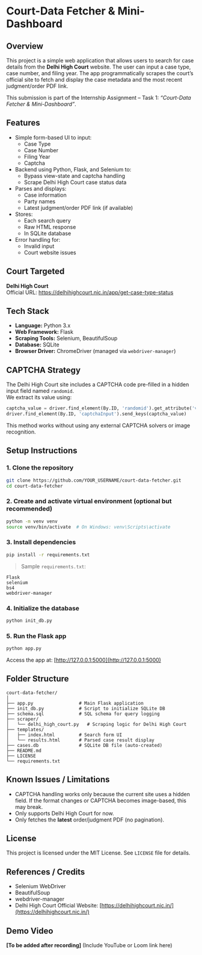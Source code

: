 # Court-Data Fetcher & Mini-Dashboard

## Overview

This project is a simple web application that allows users to search for case details from the **Delhi High Court** website. The user can input a case type, case number, and filing year. The app programmatically scrapes the court’s official site to fetch and display the case metadata and the most recent judgment/order PDF link.

This submission is part of the Internship Assignment – Task 1: *“Court-Data Fetcher & Mini-Dashboard”*.

## Features

- Simple form-based UI to input:
  - Case Type
  - Case Number
  - Filing Year
  - Captcha
- Backend using Python, Flask, and Selenium to:
  - Bypass view-state and captcha handling
  - Scrape Delhi High Court case status data
- Parses and displays:
  - Case information
  - Party names
  - Latest judgment/order PDF link (if available)
- Stores:
  - Each search query
  - Raw HTML response
  - In SQLite database
- Error handling for:
  - Invalid input
  - Court website issues

## Court Targeted

**Delhi High Court**  
Official URL: https://delhihighcourt.nic.in/app/get-case-type-status

## Tech Stack

- **Language:** Python 3.x  
- **Web Framework:** Flask  
- **Scraping Tools:** Selenium, BeautifulSoup  
- **Database:** SQLite  
- **Browser Driver:** ChromeDriver (managed via `webdriver-manager`)

## CAPTCHA Strategy

The Delhi High Court site includes a CAPTCHA code pre-filled in a hidden input field named `randomid`.  
We extract its value using:

```python
captcha_value = driver.find_element(By.ID, 'randomid').get_attribute('value')
driver.find_element(By.ID, 'captchaInput').send_keys(captcha_value)
````

This method works without using any external CAPTCHA solvers or image recognition.

## Setup Instructions

### 1. Clone the repository

```bash
git clone https://github.com/YOUR_USERNAME/court-data-fetcher.git
cd court-data-fetcher
```

### 2. Create and activate virtual environment (optional but recommended)

```bash
python -m venv venv
source venv/bin/activate  # On Windows: venv\Scripts\activate
```

### 3. Install dependencies

```bash
pip install -r requirements.txt
```

> Sample `requirements.txt`:

```
Flask
selenium
bs4
webdriver-manager
```

### 4. Initialize the database

```bash
python init_db.py
```

### 5. Run the Flask app

```bash
python app.py
```

Access the app at: [http://127.0.0.1:5000](http://127.0.0.1:5000)

## Folder Structure

```
court-data-fetcher/
│
├── app.py                 # Main Flask application
├── init_db.py             # Script to initialize SQLite DB
├── schema.sql             # SQL schema for query logging
├── scraper/
│   └── delhi_high_court.py   # Scraping logic for Delhi High Court
├── templates/
│   ├── index.html         # Search form UI
│   └── results.html       # Parsed case result display
├── cases.db               # SQLite DB file (auto-created)
├── README.md
├── LICENSE
└── requirements.txt
```

## Known Issues / Limitations

* CAPTCHA handling works only because the current site uses a hidden field. If the format changes or CAPTCHA becomes image-based, this may break.
* Only supports Delhi High Court for now.
* Only fetches the **latest** order/judgment PDF (no pagination).

## License

This project is licensed under the MIT License. See `LICENSE` file for details.

## References / Credits

* Selenium WebDriver
* BeautifulSoup
* webdriver-manager
* Delhi High Court Official Website: [https://delhihighcourt.nic.in/](https://delhihighcourt.nic.in/)

## Demo Video

**\[To be added after recording]**
(Include YouTube or Loom link here)

```

```
